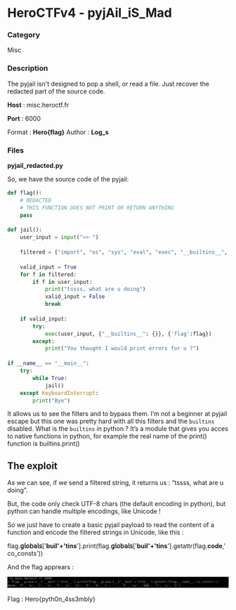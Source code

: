 # HeroCTFv4 - pyjAil_iS_Mad

### Category

Misc

### Description

The pyjail isn't designed to pop a shell, or read a file. Just recover the redacted part of the source code.

**Host** : misc.heroctf.fr

**Port** : 6000

Format : **Hero{flag}**
Author : **Log_s**

### Files

**pyjail_redacted.py**

So, we have the source code of the pyjail:

```python
def flag():
    # REDACTED
    # THIS FUNCTION DOES NOT PRINT OR RETURN ANYTHING
    pass

def jail():
    user_input = input(">> ")

    filtered = ["import", "os", "sys", "eval", "exec", "__builtins__", "__globals__", "__getattribute__", "__dict__", "__base__", "__class__", "__subclasses__", "dir", "help", "exit", "open", "read"]

    valid_input = True
    for f in filtered:
        if f in user_input:
            print("tssss, what are u doing")
            valid_input = False
            break
    
    if valid_input:
        try:
            exec(user_input, {"__builtins__": {}}, {'flag':flag})
        except:
            print("You thought I would print errors for u ?")

if __name__ == "__main__":
    try:
        while True:
            jail()
    except KeyboardInterrupt:
        print("Bye")
```

It allows us to see the filters and to bypass them. I’m not a beginner at pyjail escape but this one was pretty hard with all this filters and the `builtins` disabled. 
What is the `builtins` in python ? It’s a module that gives you acces to native functions in python, for example the real name of the print() function is builtins.print()

## The exploit

As we can see, if we send a filtered string, it returns us : “tssss, what are u doing”.

But, the code only check UTF-8 chars (the default encoding in python), but python can handle multiple encodings, like Unicode !

So we just have to create a basic pyjail payload to read the content of a function and encode the filtered strings in Unicode, like this : 

flag.**𝗀𝗅𝗈𝖻𝖺𝗅𝗌**['**buil'+'tins**'].print(flag.**𝗀𝗅𝗈𝖻𝖺𝗅𝗌**['**buil'+'tins**'].getattr(flag.**code**,'co_consts'))

And the flag apprears :

![Untitled](images/Untitled.png)

Flag : Hero{pyth0n_4ss3mbly}

